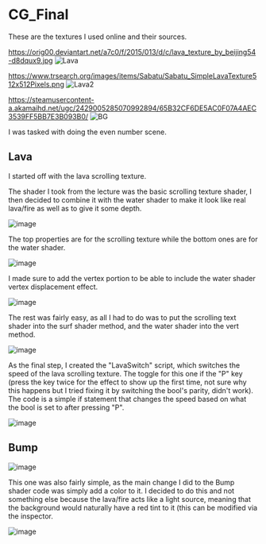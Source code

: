 # CG_Final
 
These are the textures I used online and their sources.

https://orig00.deviantart.net/a7c0/f/2015/013/d/c/lava_texture_by_beijing54-d8dqux9.jpg
![Lava](https://user-images.githubusercontent.com/116387786/233704189-dc1be0f9-e001-4cf2-9948-8c9419fdb31d.jpg)

https://www.trsearch.org/images/items/Sabatu/Sabatu_SimpleLavaTexture512x512Pixels.png
![Lava2](https://user-images.githubusercontent.com/116387786/233704233-7729ecea-0b45-434b-b50c-c90b795a1224.png)

https://steamusercontent-a.akamaihd.net/ugc/2429005285070992894/65B32CF6DE5AC0F07A4AEC3539FF5BB7E3B093B0/
![BG](https://user-images.githubusercontent.com/116387786/233704273-dacdf3b3-f796-47ea-bb53-801511b5811e.png)


I was tasked with doing the even number scene.

## Lava

I started off with the lava scrolling texture.

The shader I took from the lecture was the basic scrolling texture shader, I then decided to combine it with the water shader to make it look like real lava/fire as well as to give it some depth.

![image](https://user-images.githubusercontent.com/116387786/233704530-064287a4-f2f8-4b44-90fc-4602f62a88fd.png)

The top properties are for the scrolling texture while the bottom ones are for the water shader.

![image](https://user-images.githubusercontent.com/116387786/233704851-b2553f4c-a836-4d33-a0b0-7a337d4fafdc.png)

I made sure to add the vertex portion to be able to include the water shader vertex displacement effect.

![image](https://user-images.githubusercontent.com/116387786/233704947-f2ce276b-fcbc-4117-8823-52580939e423.png)

The rest was fairly easy, as all I had to do was to put the scrolling text shader into the surf shader method, and the water shader into the vert method.

![image](https://user-images.githubusercontent.com/116387786/233705082-d7e93de0-9406-4d8a-8323-4c14199d3aa9.png)

As the final step, I created the "LavaSwitch" script, which switches the speed of the lava scrolling texture.
The toggle for this one if the "P" key (press the key twice for the effect to show up the first time, not sure why this happens but I tried fixing it by switching the bool's parity, didn't work).
The code is a simple if statement that changes the speed based on what the bool is set to after pressing "P".

![image](https://user-images.githubusercontent.com/116387786/233706491-4c25612f-90d6-4e42-ab87-33a769a9f46b.png)



## Bump

![image](https://user-images.githubusercontent.com/116387786/233705648-28f49c8f-65c9-4d0b-a750-4b238105a67b.png)

This one was also fairly simple, as the main change I did to the Bump shader code was simply add a color to it.
I decided to do this and not something else because the lava/fire acts like a light source, meaning that the background would naturally have a red tint to it (this can be modified via the inspector.

![image](https://user-images.githubusercontent.com/116387786/233705910-5f430635-4979-405c-8058-75b889797525.png)


